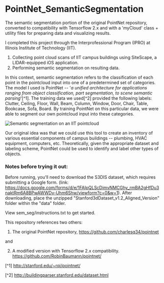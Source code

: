 # PointNet_SemanticSegmentation
The semantic segmentation portion of the original PointNet repository, converted to compatibility with Tensorflow 2.x and with a 'myCloud' class + utility files for preparing data and visualizing results.

I completed this project through the Interprofessional Program (IPRO) at Illinois Institute of Technology (IIT).

1. Collecting point cloud scans of IIT campus buildings using SiteScape, a LIDAR-equipped iOS application.
2. Performing semantic segmentation on resulting data.

In this context, semantic segmentation refers to the classification of each point in the pointcloud input into one of a predetermined set of categories. The model I used is PointNet -- '_a unified architecture for applications ranging from object classification, part segmentation, to scene semantic parsing_'[^1]. The training data we used[^2] provided the following labels: Clutter, Ceiling, Floor, Wall, Beam, Column, Window, Door, Chair, Table, Bookcase, Sofa, Board. By training PointNet on this particular data, we were able to segment our own pointcloud input into these categories.

![Semantic segmentation on an IIT pointcloud](https://github.com/jdowner212/PointNet_SemanticSegmentation/blob/main/Large%20GIF%20(464x274).gif)

Our original idea was that we could use this tool to create an inventory of various essential components of campus buildings -- plumbing, HVAC equipment, computers, etc. Theoretically, given the appropriate dataset and labeling scheme, PointNet could be used to identify and label other types of objects.


### Notes before trying it out:

Before running, you'll need to download the S3DIS dataset, which requires submitting a Google form. (link: https://docs.google.com/forms/d/e/1FAIpQLScDimvNMCGhy_rmBA2gHfDu3naktRm6A8BPwAWWDv-Uhm6Shw/viewform?c=0&w=1). After downloading, place the unzipped "Stanford3dDataset_v1.2_Aligned_Version" folder within the "data" folder.

View sem_seg/instructions.txt to get started.



This repository references two others:

1. The original PointNet repository,
https://github.com/charlesq34/pointnet

and

2. A modified version with Tensorflow 2.x compatibility.
https://github.com/RobinBaumann/pointnet/


[^1] http://stanford.edu/~rqi/pointnet/

[^2] http://buildingparser.stanford.edu/dataset.html
